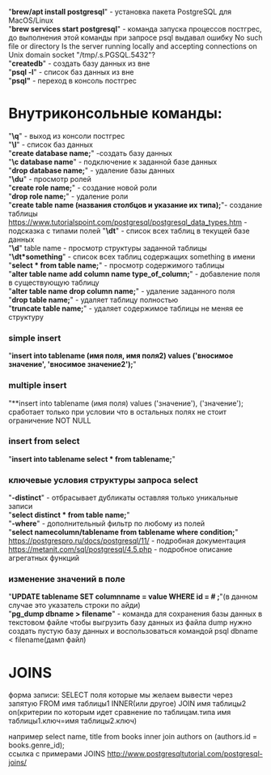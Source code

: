 "**brew/apt install postgresql**" - установка пакета PostgreSQL для MacOS/Linux <br/> 
"**brew services start postgresql**" - команда запуска процессов постгрес, до выполнения  этой команды при запросе psql выдавал ошибку No such file or directory
	Is the server running locally and accepting
	connections on Unix domain socket "/tmp/.s.PGSQL.5432"?<br/>
"**createdb**" - создать базу данных из вне<br/>
"**psql -l**" - список баз данных из вне<br/>
"**psql"** -  переход в консоль постгрес<br/>
# Внутриконсольные команды:<br/>
"**\q**" - выход из консоли постгрес<br/>
"**\l**" - список баз данных<br/>
"**create database name;**" -создать базу данных<br/>
"**\с database name**" - подключение к заданной базе данных<br/>
"**drop database name;**" - удаление базы данных<br/>
"**\du**" - просмотр ролей<br/>
"**create role name;**" - создание новой роли<br/>
"**drop role name;**" -   удаление роли<br/>
"**create table name (названия столбцов и указание их типа);**"- создание таблицы
https://www.tutorialspoint.com/postgresql/postgresql_data_types.htm - подсказка с типами полей
"**\dt**" - список всех таблиц в текущей базе данных<br/>
"**\d**" table name - просмотр  структуры  заданной таблицы<br/>
"**\dt*something**" - список всех таблиц содержащих something в имени<br/>
"**select * from table name;**" - просмотр содержимого таблицы<br/>
"**alter table name add column name type_of_column;**" - добавление поля в существующую таблицу<br/>
"**alter table name drop column name;**" - удаление заданного поля<br/>
"**drop table name;**" - удаляет таблицу полностью<br/>
"**truncate table name;**" - удаляет содержимое таблицы не меняя ее структуру<br/>
### simple insert
"**insert into tablename (имя поля, имя поля2) values ('вносимое значение', 'вносимое значение2');**"<br/>
### multiple insert
"**insert into tablename (имя поля) values ('значение'), ('значение');
сработает только при условии что в остальных полях не стоит ограничение NOT NULL
### insert from select
"**insert into tablename select * from tablename;**"
### ключевые условия структуры запроса select
"**-distinct**" - отбрасывает дубликаты оставляя только уникальные записи<br/>
"**select distinct * from table name;**"<br/>
"**-where**" - дополнительный фильтр по любому из полей<br/>
"**select namecolumn/tablename from tablename where condition;**"<br/>
https://postgrespro.ru/docs/postgresql/11/ - подробная документация
https://metanit.com/sql/postgresql/4.5.php - подробное описание агрегатных функций
### изменение значений в поле
"**UPDATE tablename SET columnname = value WHERE id = # ;**"(в данном случае это указатель строки по айди)<br/> 
"**pg_dump dbname > filename**" - команда для сохранения базы данных в текстовом файле
чтобы выгрузить базу данных из файла dump нужно создать пустую базу данных и воспользоваться командой  psql dbname < filename(дамп файл)
# JOINS
форма записи: SELECT поля которые мы желаем вывести через запятую FROM имя таблицы1 INNER(или другое) JOIN имя таблицы2 on(критерии по которым идет сравнение по таблицам.типа имя таблицы1.ключ=имя таблицы2.ключ)
 
например select name, title from books inner join authors on (authors.id = books.genre_id);</br>
ссылка с примерами JOINS http://www.postgresqltutorial.com/postgresql-joins/


